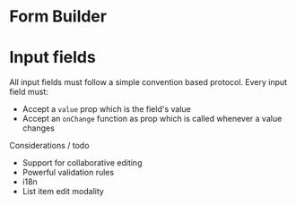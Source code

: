 # Form Builder


# Input fields

All input fields must follow a simple convention based protocol.
Every input field must:
 - Accept a `value` prop which is the field's value
 - Accept an `onChange` function as prop which is called whenever a value changes


Considerations / todo
 - Support for collaborative editing
 - Powerful validation rules
 - i18n
 - List item edit modality